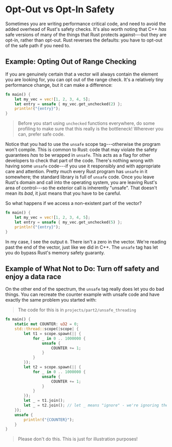# Opt-Out vs Opt-In Safety

Sometimes you are writing performance critical code, and need to avoid the added overhead of Rust's safety checks. It's also worth noting that C++ *has* safe versions of many of the things that Rust protects against---but they are opt-in, rather than opt-out. Rust reverses the defaults: you have to opt-out of the safe path if you need to.

## Example: Opting Out of Range Checking

If you are genuinely certain that a vector will always contain the element you are looking for, you can opt out of the range check. It's a relatively tiny performance change, but it can make a difference:

```rust
fn main() {
    let my_vec = vec![1, 2, 3, 4, 5];
    let entry = unsafe { my_vec.get_unchecked(2) };
    println!("{entry}");
}
```

> Before you start using `unchecked` functions everywhere, do some profiling to make sure that this really is the bottleneck! Wherever you can, prefer safe code.

Notice that you had to use the `unsafe` scope tag---otherwise the program won't compile. This is common to Rust: code that may violate the safety guarantees *has* to be wrapped in `unsafe`. This acts as a flag for other developers to check that part of the code. There's nothing wrong with having some `unsafe` code---if you use it responsibly and with appropriate care and attention. Pretty much every Rust program has `unsafe` in it somewhere; the standard library is full of `unsafe` code. Once you leave Rust's domain and call into the operating system, you are leaving Rust's area of control---so the exterior call is inherently "unsafe". That doesn't mean its *bad*, it just means that you have to be careful.

So what happens if we access a non-existent part of the vector?

```rust
fn main() {
    let my_vec = vec![1, 2, 3, 4, 5];
    let entry = unsafe { my_vec.get_unchecked(5) };
    println!("{entry}");
}
```

In my case, I see the output `0`. There isn't a zero in the vector. We're reading past the end of the vector, just like we did in C++. The `unsafe` tag has let you do bypass Rust's memory safety guaranty.

## Example of What Not to Do: Turn off safety and enjoy a data race

On the other end of the spectrum, the `unsafe` tag really does let you do bad things. You can recreate the counter example with unsafe code and have exactly the same problem you started with:

> The code for this is in `projects/part2/unsafe_threading`

```rust
fn main() {
    static mut COUNTER: u32 = 0;
    std::thread::scope(|scope| {
        let t1 = scope.spawn(|| {
            for _ in 0 .. 1000000 {
                unsafe {
                    COUNTER += 1;
                }
            }
        });
        let t2 = scope.spawn(|| {
            for _ in 0 .. 1000000 {
                unsafe {
                    COUNTER += 1;
                }
            }
        });
        let _ = t1.join();
        let _ = t2.join(); // let _ means "ignore" - we're ignoring the result type
    });
    unsafe {
        println!("{COUNTER}");
    }
}
```

> Please don't do this. This is just for illustration purposes!